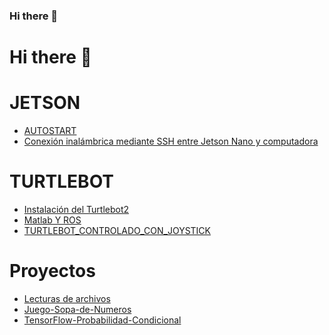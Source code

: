 ### Hi there 👋

<!--
**itzchav/itzchav** is a ✨ _special_ ✨ repository because its `README.md` (this file) appears on your GitHub profile.

Here are some ideas to get you started:

🔭 I’m currently working  ...
🌱 I’m currently learning ...
- 👯 I’m looking to collaborate on ...
- 🤔 I’m looking for help with ...
 💬 Ask me about ...
- 📫 How to reach me: ...
- 😄 Pronouns: ...
- ⚡ Fun fact: ...
-->



# Hi there 👋



# JETSON 

- [AUTOSTART](https://github.com/itzchav/AUTOSTART)
- [Conexión inalámbrica mediante SSH entre Jetson Nano y computadora](https://github.com/itzchav/SSH)



# TURTLEBOT 
- [Instalación del Turtlebot2](https://github.com/itzchav/Instalacion_Turtlebot2/blob/main/README.md)
- [Matlab Y ROS](https://github.com/itzchav/MATLAB_Y_ROS)
- [TURTLEBOT_CONTROLADO_CON_JOYSTICK](https://github.com/itzchav/TURTLEBOT_CONTROLADO_CON_JOYSTICK)

# Proyectos
- [Lecturas de archivos](https://github.com/itzchav/Lectura-de-archivos.git)
- [Juego-Sopa-de-Numeros](https://github.com/itzchav/Juego-Sopa-de-Numeros.git)
- [TensorFlow-Probabilidad-Condicional](https://github.com/itzchav/TensorFlow-Probabilidad-Condicional.git)

